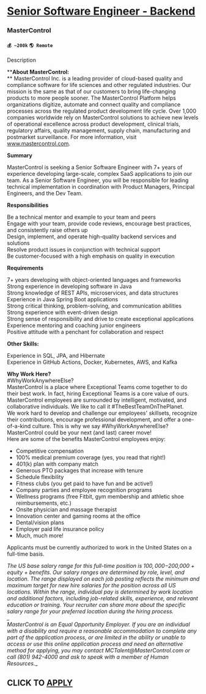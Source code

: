 # [Senior Software Engineer - Backend](https://www.remotewlb.com/apply/senior-software-engineer-backend-79428)  
### MasterControl  
#### `💰 ~200k` `🌎 Remote`  

Description

****About MasterControl:**  
** MasterControl Inc. is a leading provider of cloud-based quality and compliance software for life sciences and other regulated industries. Our mission is the same as that of our customers to bring life-changing products to more people sooner. The MasterControl Platform helps organizations digitize, automate and connect quality and compliance processes across the regulated product development life cycle. Over 1,000 companies worldwide rely on MasterControl solutions to achieve new levels of operational excellence across product development, clinical trials, regulatory affairs, quality management, supply chain, manufacturing and postmarket surveillance. For more information, visit www.mastercontrol.com.

**Summary**

MasterControl is seeking a Senior Software Engineer with 7+ years of experience developing large-scale, complex SaaS applications to join our team. As a Senior Software Engineer, you will be responsible for leading technical implementation in coordination with Product Managers, Principal Engineers, and the Dev Team.

**Responsibilities**

Be a technical mentor and example to your team and peers  
Engage with your team, provide code reviews, encourage best practices, and consistently raise others up  
Design, implement, and operate high-quality backend services and solutions  
Resolve product issues in conjunction with technical support  
Be customer-focused with a high emphasis on quality in execution

**Requirements**

7+ years developing with object-oriented languages and frameworks  
Strong experience in developing software in Java  
Strong knowledge of REST APIs, microservices, and data structures  
Experience in Java Spring Boot applications  
Strong critical thinking, problem-solving, and communication abilities  
Strong experience with event-driven design  
Strong sense of responsibility and drive to create exceptional applications  
Experience mentoring and coaching junior engineers  
Positive attitude with a penchant for collaboration and respect

**Other Skills:**

Experience in SQL, JPA, and Hibernate  
Experience in GitHub Actions, Docker, Kubernetes, AWS, and Kafka  
  

**Why Work Here?**  
#WhyWorkAnywhereElse?  
MasterControl is a place where Exceptional Teams come together to do their best work. In fact, hiring Exceptional Teams is a core value of ours. MasterControl employees are surrounded by intelligent, motivated, and collaborative individuals. We like to call it #TheBestTeamOnThePlanet.  
We work hard to develop and challenge our employees' skillsets, recognize their contributions, encourage professional development, and offer a one-of-a-kind culture. This is why we say #WhyWorkAnywhereElse?  
MasterControl could be your next (and last) career move!  
Here are some of the benefits MasterControl employees enjoy:

  * Competitive compensation
  * 100% medical premium coverage (yes, you read that right!)
  * 401(k) plan with company match
  * Generous PTO packages that increase with tenure
  * Schedule flexibility
  * Fitness clubs (you get paid to have fun and be active!)
  * Company parties and employee recognition programs
  * Wellness programs (free Fitbit, gym membership and athletic shoe reimbursements, etc.)
  * Onsite physician and massage therapist
  * Innovation center and gaming rooms at the office
  * Dental/vision plans
  * Employer paid life insurance policy
  * Much, much more!

Applicants must be currently authorized to work in the United States on a full-time basis.

_The US base salary range for this full-time position is $100,000-$200,000 + equity + benefits. Our salary ranges are determined by role, level, and location. The range displayed on each job posting reflects the minimum and maximum target for new hire salaries for the position across all US locations. Within the range, individual pay is determined by work location and additional factors, including job-related skills, experience, and relevant education or training. Your recruiter can share more about the specific salary range for your preferred location during the hiring process.  
 _  
MasterControl is an Equal Opportunity Employer. If you are an individual with a disability and require a reasonable accommodation to complete any part of the application process, or are limited in the ability or unable to access or use this online application process and need an alternative method for applying, you may contact_ _MCTalent@MasterControl.com_ _or call_ _(801) 942-4000_ _and ask to speak with a member of Human Resources.__

  
## CLICK TO [APPLY](https://www.remotewlb.com/apply/senior-software-engineer-backend-79428)

